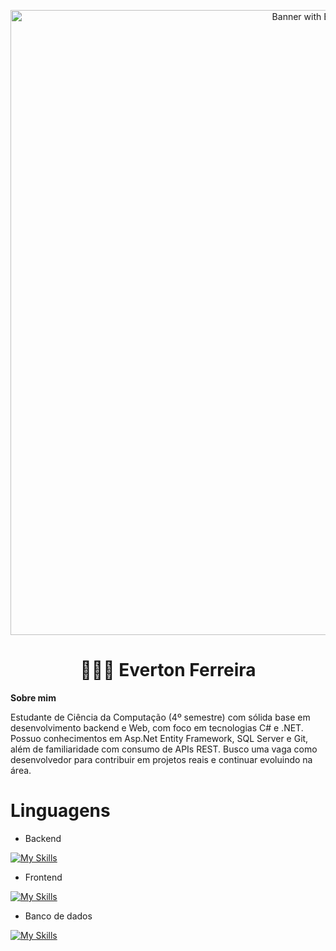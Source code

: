 <p align="center">
  <img src="https://github.com/user-attachments/assets/88ffbacb-82a0-4e17-8e2a-4ed1e91b9d2d" 
       alt="Banner with Blur Highlights" 
       width="1000"/>
</p>

<h1 align="center">👨🏻‍💻 Everton Ferreira</h1>

**Sobre mim**

Estudante de Ciência da Computação (4º semestre) com sólida base em desenvolvimento
backend e Web, com foco em tecnologias C# e .NET. Possuo conhecimentos em Asp.Net
Entity Framework, SQL Server e Git, além de familiaridade com consumo de APIs
REST. Busco uma vaga como desenvolvedor para contribuir em projetos reais e continuar
evoluindo na área.

# Linguagens 

- Backend

[![My Skills](https://skillicons.dev/icons?i=cs,dotnet&theme=light)](https://skillicons.dev)

- Frontend

[![My Skills](https://skillicons.dev/icons?i=html,css,js&theme=light)](https://skillicons.dev)

- Banco de dados  

[![My Skills](https://skillicons.dev/icons?i=mysql&theme=light)](https://skillicons.dev)
